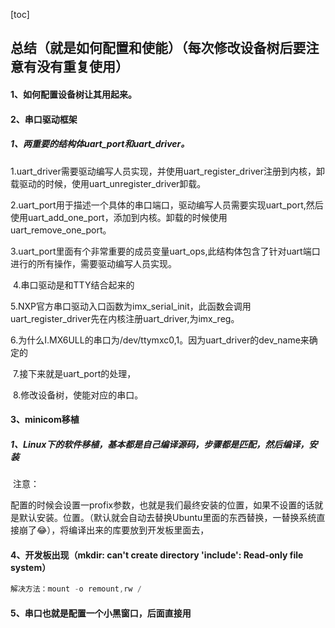 [toc]

## 总结（就是如何配置和使能）（每次修改设备树后要注意有没有重复使用）

#### 1、如何配置设备树让其用起来。

#### 2、串口驱动框架

##### 1、两重要的结构体uart_port和uart_driver。

​		1.uart_driver需要驱动编写人员实现，并使用uart_register_driver注册到内核，卸载驱动的时候，使用uart_unregister_driver卸载。

​		2.uart_port用于描述一个具体的串口端口，驱动编写人员需要实现uart_port,然后使用uart_add_one_port，添加到内核。卸载的时候使用uart_remove_one_port。

​		3.uart_port里面有个非常重要的成员变量uart_ops,此结构体包含了针对uart端口进行的所有操作，需要驱动编写人员实现。

​		4.串口驱动是和TTY结合起来的

​		5.NXP官方串口驱动入口函数为imx_serial_init，此函数会调用uart_register_driver先在内核注册uart_driver,为imx_reg。

​		6.为什么I.MX6ULL的串口为/dev/ttymxc0,1。因为uart_driver的dev_name来确定的

​		7.接下来就是uart_port的处理，

​		8.修改设备树，使能对应的串口。

#### 3、minicom移植

##### 1、Linux下的软件移植，基本都是自己编译源码，步骤都是匹配，然后编译，安装

​	注意：

​				配置的时候会设置一profix参数，也就是我们最终安装的位置，如果不设置的话就是默认安装。位置。（默认就会自动去替换Ubuntu里面的东西替换，一替换系统直接崩了😂），将编译出来的库要放到开发板里面去，

#### 4、开发板出现（mkdir: can't create directory 'include': Read-only file system）

```C
解决方法：mount -o remount,rw /
```



#### 5、串口也就是配置一个小黑窗口，后面直接用




